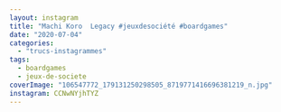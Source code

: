 ```yaml
---
layout: instagram
title: "Machi Koro  Legacy #jeuxdesociété #boardgames"
date: "2020-07-04"
categories: 
  - "trucs-instagrammes"
tags: 
  - boardgames
  - jeux-de-societe
coverImage: "106547772_179131250298505_8719771416696381219_n.jpg"
instagram: CCNwNYjhTYZ
---
```

